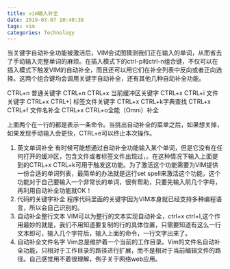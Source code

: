 ```yaml
---
title: vim输入补全
date: 2019-03-07 10:40:38
tags: vim
categories: Technology
---
```


当关键字自动补全功能被激活后，VIM会试图猜测我们正在输入的单词，从而省去了手动输入完整单词的麻烦。在插入模式下的ctrl-p和ctrl-n组合键，不仅可以在插入模式下触发VIM的自动补全，而且还可以用它们在补全列表中反向或者正向选择。这两个组合键均会调用关键字自动补全，还有其他几种自动补全功能。


CTRL+n 普通关键字
CTRL+n CTRL+x  当前缓冲区关键字
CTRL+x CTRL+i  文件关键字
CTRL+x CTRL+] 标签文件关键字
CTRL+x CTRL+k字典查找
CTRL+x CTRL+f 文件名补全
CTRL+x CTRL+o全能（Omni）补全

上面两个在一行的都是表示一条命令。当挑出自动补全的菜单之后，如果想关掉，如果发现手动输入会更快，CTRL+e可以终止本次操作。
1. 英文单词补全
有时候可能想通过自动补全功能输入某个单词，但是它没有在任何打开的缓冲区，包含文件或者标签文件出现过，。在这种情况下输入上面提到的CTRL+x CTRL+k可用于触发这功能。为了激活这个功能需要为VIM提供一份合适的单词列表，最简单的办法就是运行set spell来激活这个功能，这个功能对于自己要输入一个非常长的单词，很有帮助，只要先输入前几个字母，再利用自动补全功能就OK！
2. 代码的关键字补全
程序代码里面的关键字因为VIM本身就已经支持多种编程语言，所以会自己识别的。
3. 自动补全整行文本
VIM可以为整行的文本实现自动补全，ctrl+x ctrl+l,这个作用最妙的就是，我们不用知道要复制的行的具体位置，只需要知道有这么一行文本即可，输入几个字符后，输入上面的命令，一行文字出来了。
4. 自动补全文件名字
Vim总是维护着一个当前的工作目录。Vim的文件名自动补全功能，只相对于工作目录的路径进行扩展，而不是相对于当前编辑文件的路径。自己感觉用不着很理解，例子关于网络web应用。
